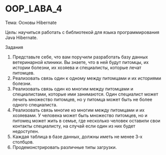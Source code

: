 # OOP_LABA_4
 Тема: Основы Hibernate

 Цель: научиться работать с библиотекой для языка программирования Java Hibernate.

 Задания

 1. Представьте себе, что вам поручили разработать базу данных ветеринарной клиники. Вы знаете, что в ней будут питомцы, их истории болезни, их хозяева и специалисты, которые лечат питомцев.
 2. Реализовать связь один к одному между питомцами и их историями болезни.
 3. Реализовать связь один ко многим между питомцами и специалистами, которые ими занимаются. Один специалист может лечить множество питомцев, но у питомца может быть не более одного специалиста.
 4. Реализовать связь многие ко многим между питомцами и их хозяевами. У человека может быть множество питомцев, но и питомец может жить в семье, где несколько человек оставили свои контакты специалисту, на случай если один из них будет недоступен.
 5. Каждая таблица в базе данных, должны иметь не менее 3-х столбцов.
 6. Продемонстрировать различные типы загрузки.

